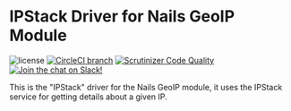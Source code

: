 # IPStack Driver for Nails GeoIP Module

![license](https://img.shields.io/badge/license-MIT-green.svg)
[![CircleCI branch](https://img.shields.io/circleci/project/github/nails/driver-geo-ip-ipstack.svg)](https://circleci.com/gh/nails/driver-geo-ip-ipstack)
[![Scrutinizer Code Quality](https://scrutinizer-ci.com/g/nails/driver-geo-ip-ipstack/badges/quality-score.png)](https://scrutinizer-ci.com/g/nails/driver-geo-ip-ipstack)
[![Join the chat on Slack!](https://now-examples-slackin-rayibnpwqe.now.sh/badge.svg)](https://nails-app.slack.com/shared_invite/MTg1NDcyNjI0ODcxLTE0OTUwMzA1NTYtYTZhZjc5YjExMQ)

This is the "IPStack" driver for the Nails GeoIP module, it uses the IPStack service for getting details about a given IP.
